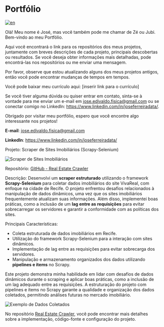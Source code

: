 # Portfólio
[![en](https://img.shields.io/badge/lang-en-red.svg)](https://github.com/jubiss/Porfolio/blob/main/README.md)

Olá! Meu nome é José, mas você também pode me chamar de Zé ou Jubi. Bem-vindo ao meu Portfólio.

Aqui você encontrará o link para os repositórios dos meus projetos, juntamente com breves descrições de cada projeto, principais descobertas ou resultados. 
Se você deseja obter informações mais detalhadas, pode encontrá-las nos repositórios ou me enviar uma mensagem.

Por favor, observe que estou atualizando alguns dos meus projetos antigos, então você pode encontrar mudanças de tempos em tempos.

Você pode baixar meu currículo aqui: [inserir link para o currículo]

Se você tiver alguma dúvida ou quiser entrar em contato, sinta-se à vontade para me enviar um e-mail em jose.edivaldo.fisica@gmail.com ou se conectar comigo no LinkedIn: https://www.linkedin.com/in/joseferreiradata/.

Obrigado por visitar meu portfólio, espero que você encontre algo interessante nos projetos!

**E-mail**: jose.edivaldo.fisica@gmail.com

**LinkedIn**: https://www.linkedin.com/in/joseferreiradata/



Projeto: Scraper de Sites Imobiliários (Scrapy-Selenium)

![Scraper de Sites Imobiliários](https://example.com/scraper-image.png)

Repositório: [GitHub - Real Estate Crawler](https://github.com/jubiss/real_estate_crawler)

Descrição:
Desenvolvi um **scraper estruturado** utilizando o framework **Scrapy-Selenium** para coletar dados imobiliários do site VivaReal, com enfoque na cidade de Recife. O projeto enfrentou desafios relacionados à manipulação de dados dinâmicos, uma vez que os sites imobiliários frequentemente atualizam suas informações. Além disso, implementei boas práticas, como a inclusão de um **lag entre as requisições** para evitar sobrecarregar os servidores e garantir a conformidade com as políticas dos sites.

Principais Características:
- Coleta estruturada de dados imobiliários em Recife.
- Utilização do framework Scrapy-Selenium para a interação com sites dinâmicos.
- Implementação de lag entre as requisições para evitar sobrecarga dos servidores.
- Manipulação e armazenamento organizados dos dados utilizando **pipelines e items** no Scrapy.

Este projeto demonstra minha habilidade em lidar com desafios de dados dinâmicos durante o scraping e aplicar boas práticas, como a inclusão de um lag adequado entre as requisições. A estruturação do projeto com pipelines e items no Scrapy garante a qualidade e organização dos dados coletados, permitindo análises futuras no mercado imobiliário.

![Exemplo de Dados Coletados](https://example.com/data-example.png)

No repositório [Real Estate Crawler](https://github.com/jubiss/real_estate_crawler), você pode encontrar mais detalhes sobre a implementação, código-fonte e configuração do projeto.